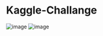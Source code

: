 # Kaggle-Challange
 
![image](https://github.com/7PAM2015-0105-2023-Group-7/Kaggle-Challange/assets/95517660/d8ddb099-b43b-4e44-95ce-21939201fd10)
![image](https://github.com/7PAM2015-0105-2023-Group-7/Kaggle-Challange/assets/95517660/e8aaa316-e4d0-4501-9e4c-c58c922cfbbd)
